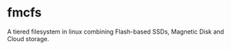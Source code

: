fmcfs
=====

A tiered filesystem in linux combining Flash-based SSDs, Magnetic Disk and Cloud storage.
